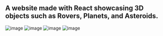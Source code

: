 ## A website made with React showcasing 3D objects such as Rovers, Planets, and Asteroids.

![image](https://github.com/Michael-Scrumlord/254-Project/assets/123430946/569be0ad-7a50-4ca7-a0b0-f9b5f2fb26cd)
![image](https://github.com/Michael-Scrumlord/254-Project/assets/123430946/ca73c223-56a8-4087-a733-7007d4a99f26)
![image](https://github.com/Michael-Scrumlord/254-Project/assets/123430946/00cfb110-6b28-422c-8a27-f70d25f7dbb4)
![image](https://github.com/Michael-Scrumlord/254-Project/assets/123430946/2e75ed6a-441c-449a-b22b-3766f2d678ad)

